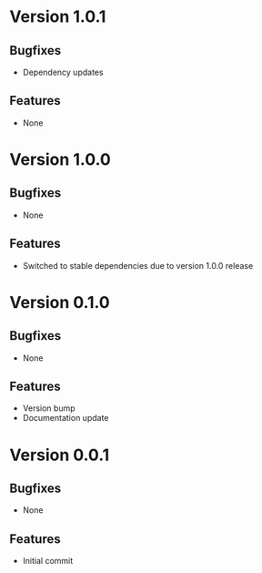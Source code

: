 # Version 1.0.1

## Bugfixes

* Dependency updates

## Features

* None

# Version 1.0.0

## Bugfixes

* None

## Features

* Switched to stable dependencies due to version 1.0.0 release

# Version 0.1.0

## Bugfixes

* None

## Features

* Version bump
* Documentation update

# Version 0.0.1

## Bugfixes

* None

## Features

* Initial commit
